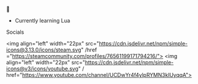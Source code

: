 👋
- Currently learning Lua

Socials

<img align="left" width="22px"
     src="https://cdn.jsdelivr.net/npm/simple-icons@3.13.0/icons/steam.svg" /href ="https://steamcommunity.com/profiles/76561199171794216/">
<img align="left" width="22px" 
     src="https://cdn.jsdelivr.net/npm/simple-icons@v3/icons/youtube.svg" / href="https://www.youtube.com/channel/UCDwYr4f4ylpRYMN3kIUyqqA">

<!---
Trix6884/Trix6884 is a ✨ special ✨ repository because its `README.md` (this file) appears on your GitHub profile.
You can click the Preview link to take a look at your changes.
--->

